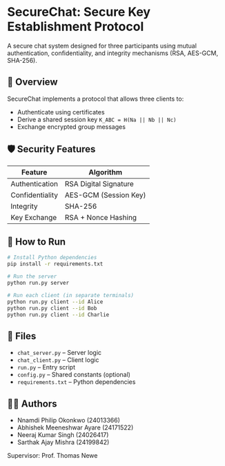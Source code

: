 # SecureChat: Secure Key Establishment Protocol

A secure chat system designed for three participants using mutual authentication, confidentiality, and integrity mechanisms (RSA, AES-GCM, SHA-256).

## 📜 Overview

SecureChat implements a protocol that allows three clients to:
- Authenticate using certificates
- Derive a shared session key `K_ABC = H(Na || Nb || Nc)`
- Exchange encrypted group messages

## 🛡️ Security Features

| Feature         | Algorithm          |
|----------------|--------------------|
| Authentication | RSA Digital Signature |
| Confidentiality| AES-GCM (Session Key) |
| Integrity      | SHA-256            |
| Key Exchange   | RSA + Nonce Hashing |

## 🚀 How to Run

```bash
# Install Python dependencies
pip install -r requirements.txt

# Run the server
python run.py server

# Run each client (in separate terminals)
python run.py client --id Alice
python run.py client --id Bob
python run.py client --id Charlie
```

## 📂 Files

- `chat_server.py` – Server logic
- `chat_client.py` – Client logic
- `run.py` – Entry script
- `config.py` – Shared constants (optional)
- `requirements.txt` – Python dependencies

## 👨‍🏫 Authors

- Nnamdi Philip Okonkwo (24013366)
- Abhishek Meeneshwar Ayare (24171522)
- Neeraj Kumar Singh (24026417)
- Sarthak Ajay Mishra (24199842)

Supervisor: Prof. Thomas Newe

